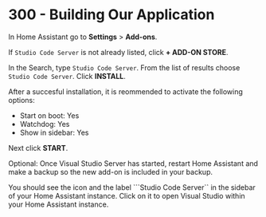 # 300 - Building Our Application

In Home Assistant go to **Settings** > **Add-ons**.

If ```Studio Code Server``` is not already listed, click **+ ADD-ON STORE**.

In the Search, type ```Studio Code Server```. From the list of results choose ```Studio Code Server```. Click **INSTALL**.

After a succesful installation, it is reommended to activate the following options:

- Start on boot: Yes
- Watchdog: Yes
- Show in sidebar: Yes

Next click **START**.

Optional: Once Visual Studio Server has started, restart Home Assistant and make a backup so the new add-on is included in your backup.

You should see the icon and the label ```Studio Code Server`` in the sidebar of your Home Assistant instance. Click on it to open Visual Studio within your Home Assistant instance.
